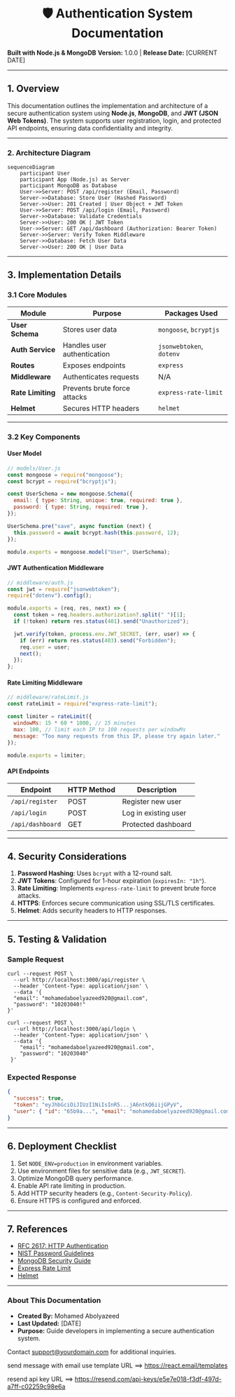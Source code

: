 <h1 align="center">🛡️ Authentication System Documentation</h1>

**Built with Node.js & MongoDB**
**Version:** 1.0.0 | **Release Date:** [CURRENT DATE]

---

## **1. Overview**
This documentation outlines the implementation and architecture of a secure authentication system using **Node.js**, **MongoDB**, and **JWT (JSON Web Tokens)**. The system supports user registration, login, and protected API endpoints, ensuring data confidentiality and integrity.

---

### **2. Architecture Diagram**
```mermaid
sequenceDiagram
    participant User
    participant App (Node.js) as Server
    participant MongoDB as Database
    User->>Server: POST /api/register (Email, Password)
    Server->>Database: Store User (Hashed Password)
    Server->>User: 201 Created | User Object + JWT Token
    User->>Server: POST /api/login (Email, Password)
    Server->>Database: Validate Credentials
    Server->>User: 200 OK | JWT Token
    User->>Server: GET /api/dashboard (Authorization: Bearer Token)
    Server->>Server: Verify Token Middleware
    Server->>Database: Fetch User Data
    Server->>User: 200 OK | User Data
```

---

## **3. Implementation Details**

### **3.1 Core Modules**
| Module           | Purpose                          | Packages Used               |
|------------------|----------------------------------|-----------------------------|
| **User Schema**  | Stores user data                 | `mongoose`, `bcryptjs`      |
| **Auth Service** | Handles user authentication      | `jsonwebtoken`, `dotenv`    |
| **Routes**       | Exposes endpoints                | `express`                   |
| **Middleware**   | Authenticates requests           | N/A                         |
| **Rate Limiting**| Prevents brute force attacks     | `express-rate-limit`        |
| **Helmet**       | Secures HTTP headers             | `helmet`                    |

---

### **3.2 Key Components**

#### **User Model**
```javascript
// models/User.js
const mongoose = require("mongoose");
const bcrypt = require("bcryptjs");

const UserSchema = new mongoose.Schema({
  email: { type: String, unique: true, required: true },
  password: { type: String, required: true },
});

UserSchema.pre("save", async function (next) {
  this.password = await bcrypt.hash(this.password, 12);
});

module.exports = mongoose.model("User", UserSchema);
```

#### **JWT Authentication Middleware**
```javascript
// middleware/auth.js
const jwt = require("jsonwebtoken");
require("dotenv").config();

module.exports = (req, res, next) => {
  const token = req.headers.authorization?.split(" ")[1];
  if (!token) return res.status(401).send("Unauthorized");

  jwt.verify(token, process.env.JWT_SECRET, (err, user) => {
    if (err) return res.status(403).send("Forbidden");
    req.user = user;
    next();
  });
};
```

#### **Rate Limiting Middleware**
```javascript
// middleware/rateLimit.js
const rateLimit = require("express-rate-limit");

const limiter = rateLimit({
  windowMs: 15 * 60 * 1000, // 15 minutes
  max: 100, // limit each IP to 100 requests per windowMs
  message: "Too many requests from this IP, please try again later."
});

module.exports = limiter;
```

#### **API Endpoints**
| Endpoint          | HTTP Method | Description               |
|-------------------|-------------|---------------------------|
| `/api/register`   | POST        | Register new user         |
| `/api/login`      | POST        | Log in existing user      |
| `/api/dashboard`  | GET         | Protected dashboard       |

---

## **4. Security Considerations**
1. **Password Hashing**: Uses `bcrypt` with a 12-round salt.
2. **JWT Tokens**: Configured for 1-hour expiration (`expiresIn: "1h"`).
3. **Rate Limiting**: Implements `express-rate-limit` to prevent brute force attacks.
4. **HTTPS**: Enforces secure communication using SSL/TLS certificates.
5. **Helmet**: Adds security headers to HTTP responses.

---

## **5. Testing & Validation**

### **Sample Request**
```curl
curl --request POST \
  --url http://localhost:3000/api/register \
  --header 'Content-Type: application/json' \
  --data '{
  "email": "mohamedaboelyazeed920@gmail.com",
  "password": "10203040!"
}'
```

```curl
curl --request POST \
  --url http://localhost:3000/api/login \
  --header 'Content-Type: application/json' \
  --data '{
    "email": "mohamedaboelyazeed920@gmail.com",
    "password": "10203040"
 }'
```

### **Expected Response**
```json
{
  "success": true,
  "token": "eyJhbGciOiJIUzI1NiIsInR5...jA6ntkQ6iijGPyV",
  "user": { "id": "65b9a...", "email": "mohamedaboelyazeed920@gmail.com" }
}
```

---

## **6. Deployment Checklist**
1. Set `NODE_ENV=production` in environment variables.
2. Use environment files for sensitive data (e.g., `JWT_SECRET`).
3. Optimize MongoDB query performance.
4. Enable API rate limiting in production.
5. Add HTTP security headers (e.g., `Content-Security-Policy`).
6. Ensure HTTPS is configured and enforced.

---

## **7. References**
- [RFC 2617: HTTP Authentication](https://datatracker.ietf.org/doc/html/rfc2617)
- [NIST Password Guidelines](https://pages.nist.gov/800-63-3/)
- [MongoDB Security Guide](https://www.mongodb.com/security)
- [Express Rate Limit](https://www.npmjs.com/package/express-rate-limit)
- [Helmet](https://www.npmjs.com/package/helmet)

---

### **About This Documentation**
- **Created By:** Mohamed Abolyazeed
- **Last Updated:** [DATE]
- **Purpose:** Guide developers in implementing a secure authentication system.

Contact support@yourdomain.com for additional inquiries.

send message with email use template URL ==> https://react.email/templates

resend api key URL ==> https://resend.com/api-keys/e5e7e018-f3df-497d-a7ff-c02259c98e6a